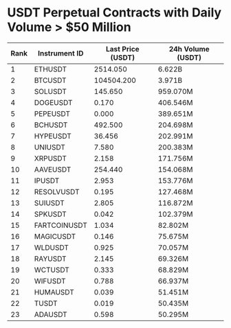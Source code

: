 # USDT Perpetual Contracts with Daily Volume > $50 Million

| Rank | Instrument ID | Last Price (USDT) | 24h Volume (USDT) |
|------|---------------|-------------------|-------------------|
| 1 | ETHUSDT | 2514.050 | 6.622B |
| 2 | BTCUSDT | 104504.200 | 3.971B |
| 3 | SOLUSDT | 145.650 | 959.070M |
| 4 | DOGEUSDT | 0.170 | 406.546M |
| 5 | PEPEUSDT | 0.000 | 389.651M |
| 6 | BCHUSDT | 492.500 | 204.698M |
| 7 | HYPEUSDT | 36.456 | 202.991M |
| 8 | UNIUSDT | 7.580 | 200.383M |
| 9 | XRPUSDT | 2.158 | 171.756M |
| 10 | AAVEUSDT | 254.440 | 154.068M |
| 11 | IPUSDT | 2.953 | 153.776M |
| 12 | RESOLVUSDT | 0.195 | 127.468M |
| 13 | SUIUSDT | 2.805 | 116.872M |
| 14 | SPKUSDT | 0.042 | 102.379M |
| 15 | FARTCOINUSDT | 1.034 | 82.802M |
| 16 | MAGICUSDT | 0.146 | 75.675M |
| 17 | WLDUSDT | 0.925 | 70.057M |
| 18 | RAYUSDT | 2.145 | 69.326M |
| 19 | WCTUSDT | 0.333 | 68.829M |
| 20 | WIFUSDT | 0.788 | 66.937M |
| 21 | HUMAUSDT | 0.039 | 51.451M |
| 22 | TUSDT | 0.019 | 50.435M |
| 23 | ADAUSDT | 0.598 | 50.295M |
